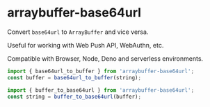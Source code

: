 # arraybuffer-base64url

Convert `base64url` to `ArrayBuffer` and vice versa.

Useful for working with Web Push API, WebAuthn, etc.

Compatible with Browser, Node, Deno and serverless environments.

```js
import { base64url_to_buffer } from 'arraybuffer-base64url';
const buffer = base64url_to_buffer(string);
```

```js
import { buffer_to_base64url } from 'arraybuffer-base64url';
const string = buffer_to_base64url(buffer);
```
